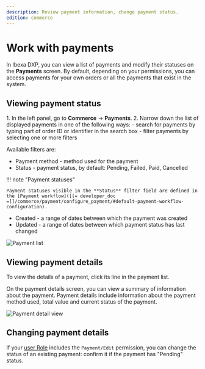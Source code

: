 ```yaml
---
description: Review payment information, change payment status.
edition: commerce
---
```


# Work with payments

In Ibexa DXP, you can view a list of payments and modify their statuses on the **Payments** screen.
By default, depending on your permissions, you can access payments for your own orders or all the payments that exist in the system.

## Viewing payment status

1\. In the left panel, go to **Commerce** -> **Payments**.
2\. Narrow down the list of displayed payments in one of the following ways:
    - search for payments by typing part of order ID or identifier in the search box
    - filter payments by selecting one or more filters

Available filters are:

- Payment method - method used for the payment
- Status - payment status, by default: Pending, Failed, Paid, Cancelled

!!! note "Payment statuses"

    Payment statuses visible in the **Status** filter field are defined in the [Payment workflow]([[= developer_doc =]]/commerce/payment/configure_payment/#default-payment-workflow-configuration).

- Created - a range of dates between which the payment was created
- Updated - a range of dates between which payment status has last changed

![Payment list](payment_list.png)

## Viewing payment details

To view the details of a payment, click its line in the payment list.

On the payment details screen, you can view a summary of information about the payment. Payment details include information about the payment method used, total value and current status of the payment.

![Payment detail view](payment_detail_view.png)

## Changing payment details

If your [user Role](work_with_permissions.md) includes the `Payment/Edit` permission, you can change the status of an existing payment:
confirm it if the payment has "Pending" status.
